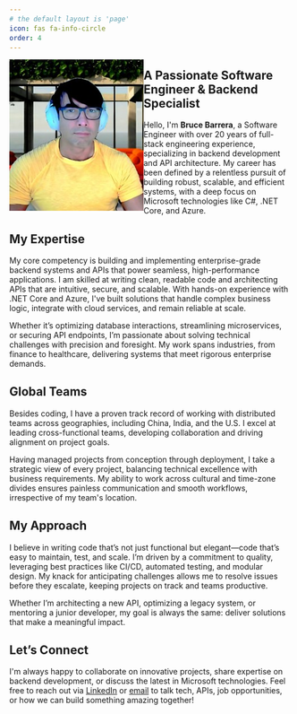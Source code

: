 ```yaml
---
# the default layout is 'page'
icon: fas fa-info-circle
order: 4
---
```


<img width="240" src="/assets/img/bruce_blog_about.jpg" alt="Bruce's Headshot Picture" style="float: left; position: relative;">

## A Passionate Software Engineer & Backend Specialist

Hello, I'm **Bruce Barrera**, a Software Engineer with over 20 years of full-stack engineering experience, specializing in backend development and API architecture. My career has been defined by a relentless pursuit of building robust, scalable, and efficient systems, with a deep focus on Microsoft technologies like C#, .NET Core, and Azure.

## My Expertise
My core competency is building and implementing enterprise-grade backend systems and APIs that power seamless, high-performance applications. I am skilled at writing clean, readable code and architecting APIs that are intuitive, secure, and scalable. With hands-on experience with .NET Core and Azure, I've built solutions that handle complex business logic, integrate with cloud services, and remain reliable at scale.

Whether it’s optimizing database interactions, streamlining microservices, or securing API endpoints, I’m passionate about solving technical challenges with precision and foresight. My work spans industries, from finance to healthcare, delivering systems that meet rigorous enterprise demands.

## Global Teams
Besides coding, I have a proven track record of working with distributed teams across geographies, including China, India, and the U.S. I excel at leading cross-functional teams, developing collaboration and driving alignment on project goals.

Having managed projects from conception through deployment, I take a strategic view of every project, balancing technical excellence with business requirements. My ability to work across cultural and time-zone divides ensures painless communication and smooth workflows, irrespective of my team's location.

## My Approach
I believe in writing code that’s not just functional but elegant—code that’s easy to maintain, test, and scale. I’m driven by a commitment to quality, leveraging best practices like CI/CD, automated testing, and modular design. My knack for anticipating challenges allows me to resolve issues before they escalate, keeping projects on track and teams productive.

Whether I’m architecting a new API, optimizing a legacy system, or mentoring a junior developer, my goal is always the same: deliver solutions that make a meaningful impact.

## Let’s Connect
I'm always happy to collaborate on innovative projects, share expertise on backend development, or discuss the latest in Microsoft technologies. Feel free to reach out via [LinkedIn](https://linkedin.com/in/brucebarrera) or [email](mailto:brucebarrera@gmail.com) to talk tech, APIs, job opportunities, or how we can build something amazing together!


